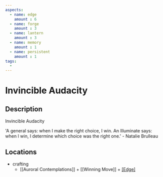 ```yaml
---
aspects: 
  - name: edge
    amount : 6
  - name: forge
    amount : 3
  - name: lantern
    amount : 3
  - name: memory
    amount : 1
  - name: persistent
    amount : 1
tags:
  - 
---
```


# Invincible Audacity

## Description
Invincible Audacity

'A general says: when I make the right choice, I win. An Illuminate says: when I win, I determine which choice was the right one.' - Natalie Brulleau
## Locations
- crafting 
	- [[Auroral Contemplations]] + [[Winning Move]] + [[Edge]](15)